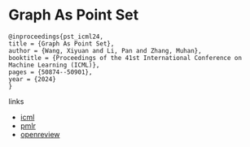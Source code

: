 # Graph As Point Set

```
@inproceedings{pst_icml24,
title = {Graph As Point Set},
author = {Wang, Xiyuan and Li, Pan and Zhang, Muhan},
booktitle = {Proceedings of the 41st International Conference on Machine Learning (ICML)},
pages = {50874--50901},
year = {2024}
}
```

links
- [icml](https://icml.cc/Conferences/2024/Schedule?showEvent=33653)
- [pmlr](https://proceedings.mlr.press/v235/wang24am.html)
- [openreview](https://openreview.net/forum?id=b6yHkQpSwZ)
